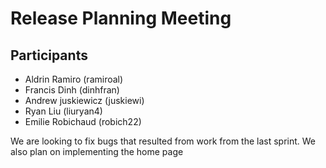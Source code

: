 # Release Planning Meeting

## Participants
- Aldrin Ramiro (ramiroal)
- Francis Dinh (dinhfran)
- Andrew juskiewicz (juskiewi)
- Ryan Liu (liuryan4)
- Emilie Robichaud (robich22)

We are looking to fix bugs that resulted from work from the last sprint. We also  plan on implementing the home page
